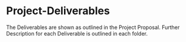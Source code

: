 # Project-Deliverables
The Deliverables are shown as outlined in the Project Proposal.
Further Description for each Deliverable is outlined in each folder.
